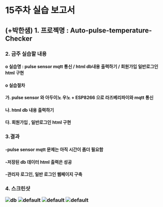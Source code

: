 <H1>15주차 실습 보고서 
<H2>(+박한샘) 1. 프로젝명 : Auto-pulse-temperature-Checker

<H3>2. 금주 실습할 내용
<H4>o 실습명 : pulse sensor mqtt 통신 / html db내용 출력하기 / 회원가입 일반로그인 html 구현
<H4>o 실습절차
<H4>가. pulse sensor 와 아두이노 우노 + ESP8266 으로 라즈베리파이와 mqtt 통신 
<H4>나. html db 내용 출력하기 
<H4>다. 회원가입 , 일반로그인 html 구현
<H3>3.결과
<H4>-pulse sensor mqtt 문제는 아직 시간이 좀더 필요함
<H4>-저장된 db 데이터 html 출력은 성공
<H4>-관리자 로그인, 일반 로그인 웹페이지 구축

<H3>4. 스크린샷

![db](https://user-images.githubusercontent.com/32381811/49709857-a1c3b480-fc79-11e8-843b-2009d35474b9.png)
![default](https://user-images.githubusercontent.com/32381811/49709858-a2f4e180-fc79-11e8-8205-500287188478.png)
![default](https://user-images.githubusercontent.com/32381811/49709860-a4260e80-fc79-11e8-810f-a0449fd091d2.png)
![default](https://user-images.githubusercontent.com/32381811/49710099-d97f2c00-fc7a-11e8-88cc-3903e3a5ec1e.png)
